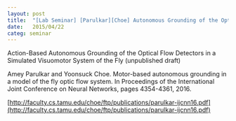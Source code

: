 ```yaml
---
layout: post
title:  "[Lab Seminar] [Parulkar][Choe] Autonomous Grounding of the Optical Flow Detectors in a Simulated Visuomotor System of the Fly"
date:   2015/04/22
categ: seminar
---
```






Action-Based Autonomous Grounding of the Optical Flow Detectors in a Simulated Visuomotor System of the Fly (unpublished draft)







Amey Parulkar and Yoonsuck Choe. Motor-based autonomous grounding in a model of the fly optic flow system. In Proceedings of the International Joint Conference on Neural Networks, pages 4354-4361, 2016.





[http://faculty.cs.tamu.edu/choe/ftp/publications/parulkar-ijcnn16.pdf](http://faculty.cs.tamu.edu/choe/ftp/publications/parulkar-ijcnn16.pdf)



 


